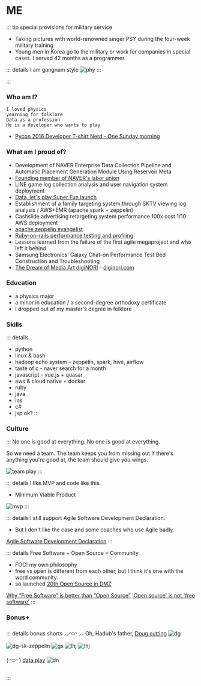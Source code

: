 # ME
::: tip special provisions for military service
- Taking pictures with world-renowned singer PSY during the four-week military training
- Young men in Korea go to the military or work for companies in special cases. I served 42 months as a programmer.

::: details I am gangnam style
![phy](../../../../images/about/me/phy.jpeg)
:::

:::

### Who am I?
``` digiNORI
I loved physics
yearning for folklore
Data as a profession
He is a developer who wants to play
```
- [Pycon 2016 Developer T-shirt Nerd - One Sunday morning](https://www.slideshare.net/diginorimin/2016-64973868)

### What am I proud of?
- Development of NAVER Enterprise Data Collection Pipeline and Automatic Placement Generation Module Using Reservoir Meta
- [Founding member of NAVER's labor union](https://www.hankookilbo.com/News/Read/201804110457391978)
- LINE game log collection analysis and user navigation system deployment
- [Data, let's play Super Fun launch](https://byline.network/2017/10/11-5/)
- Establishment of a family targeting system through SKTV viewing log analysis / AWS+EMR (apache spark + zeppelin)
- Cashslide advertising retargeting system performance 100x cost 1/10 AWS deployment
- [apache zeppelin evangelist](https://www.slideshare.net/diginorimin/ss-60780570)
- [Ruby-on-rails performance testing and profiling](https://www.slideshare.net/diginorimin/ss-42434557)
- Lessons learned from the failure of the first agile megaproject and who left it behind
- Samsung Electronics' Galaxy Chat-on Performance Test Bed Construction and Troubleshooting
- [The Dream of Media Art digiNORI](https://www.hani.co.kr/arti/economy/working/459626.html) - [diginori.com](https://diginori.com)

### Education
- a physics major
- a minor in education / a second-degree orthodoxy certificate
- I dropped out of my master's degree in folklore


### Skills
::: details
- python
- linux & bash
- hadoop echo system - zeppelin, spark, hive, airflow
- taste of c - naver search for a month
- javascript - vue.js + quasar
- aws & cloud native + docker
- ruby
- java
- ios
- c#
- jsp ok?
:::

### Culture
::: No one is good at everything.
No one is good at everything.

So we need a team.
The team keeps you from missing out
If there's anything you're good at, the team should give you wings.

![team play](https://www.wipub.net/wp-content/uploads/2019/10/101619_1128_TeamPlay1-700x303.jpg)
:::

::: details I like MVP and code like this.
- Minimum Viable Product

![mvp](../../../../images/about/me/mvp.png)
:::

::: details I still support Agile Software Development Declaration.
- But I don't like the case and some coaches who use Agile badly.

[Agile Software Development Declaration](https://agilemanifesto.org/iso/ko/manifesto.html)
:::

::: details Free Software + Open Source = Community
- FOC! my own philosophy
- free vs open is different from each other, but I think it's one with the word community.
- so launched [20th Open Source in DMZ](https://datayanolja.github.io/opensource-dmz-bus) 

[Why “Free Software” is better than “Open Source”](https://www.gnu.org/philosophy/free-software-for-freedom.html.en)
['Open source' is not 'free software'](https://opensource.com/business/16/11/open-source-not-free-software)
:::

### Bonus+

::: details bonus shorts
⸝⸝◜࿀◝ ⸝⸝ Oh, Hadub's father, [Doug cutting](https://en.wikipedia.org/wiki/Doug_Cutting)
![dg](../../../../images/about/me/dg-3-naver.jpeg)
![dg-sk-zeppelin](../../../../images/about/me/dg-min-sk-emr.jpeg)
![gs](../../../../images/about/me/gs.jpeg)
![lhj](../../../../images/about/me/m-and-l.png)
![lhj](../../../../images/about/me/db-b.jpeg)

( ◜࿀◝ ) [data play](https://photos.app.goo.gl/bjzHgdkjWCYATQCY2)
![dn](https://lh3.googleusercontent.com/pw/AL9nZEXXR-7VxWU6i7PQLIpw7427xaBetry88BRCyvNVerFvRz682fp2hcngmz_5jQfgTCo6LbAyGm110MVjmR6TtsX02cra6IZ_juumMb-KG0RpLjKTSI1xaDQbBQOMePybCkzFZuaEO15MFqm9ZQHXAXV3=w1440-h1080-no?authuser=0)

:::
